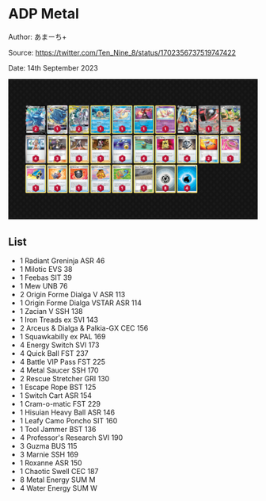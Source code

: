 # ADP Metal

Author: あまーち+

Source: <https://twitter.com/Ten_Nine_8/status/1702356737519747422>

Date: 14th September 2023

![decklist](../../images/OBF/ADP%20Metal/1-%20ADP%20Metal.png)

## List

* 1 Radiant Greninja ASR 46
* 1 Milotic EVS 38
* 1 Feebas SIT 39
* 1 Mew UNB 76
* 2 Origin Forme Dialga V ASR 113
* 1 Origin Forme Dialga VSTAR ASR 114
* 1 Zacian V SSH 138
* 1 Iron Treads ex SVI 143
* 2 Arceus & Dialga & Palkia-GX CEC 156
* 1 Squawkabilly ex PAL 169
* 4 Energy Switch SVI 173
* 4 Quick Ball FST 237
* 4 Battle VIP Pass FST 225
* 4 Metal Saucer SSH 170
* 2 Rescue Stretcher GRI 130
* 1 Escape Rope BST 125
* 1 Switch Cart ASR 154
* 1 Cram-o-matic FST 229
* 1 Hisuian Heavy Ball ASR 146
* 1 Leafy Camo Poncho SIT 160
* 1 Tool Jammer BST 136
* 4 Professor's Research SVI 190
* 3 Guzma BUS 115
* 3 Marnie SSH 169
* 1 Roxanne ASR 150
* 1 Chaotic Swell CEC 187
* 8 Metal Energy SUM M
* 4 Water Energy SUM W
